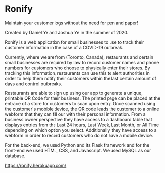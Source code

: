 # Ronify

Maintain your customer logs without the need for pen and paper!

Created by Daniel Ye and Joshua Ye in the summer of 2020.

Ronify is a web application for small businesses to use to track their customer information in the case of a COVID-19 outbreak. 

Currently, where we are from (Toronto, Canada), restaurants and certain small businesses are required by law to record customer names and phone numbers for customers who choose to physically enter their stores. By tracking this information, restaurants can use this to alert authorities in order to help them notify their customers within the last certain amount of days and control outbreaks.

Restaurants are able to sign up using our app to generate a unique, printable QR Code for their business. The printed page can be placed at the entrace of a store for customers to scan upon entry. Once scanned using the customer's mobible device, the QR code leads the customer to a online webform that they can fill our with their personal information. From a business owner perspective they have access to a dashboard table that displays entries from the Last 24 hours, Last Week, Last Month, or All Time depending on which option you select. Additionally, they have access to a webform in order to record customers who do not have a mobile device.

For the back-end, we used Python and its Flask framework and for the front-end we used HTML, CSS, and Javascript. We used MySQL as our database.

https://ronify.herokuapp.com/
